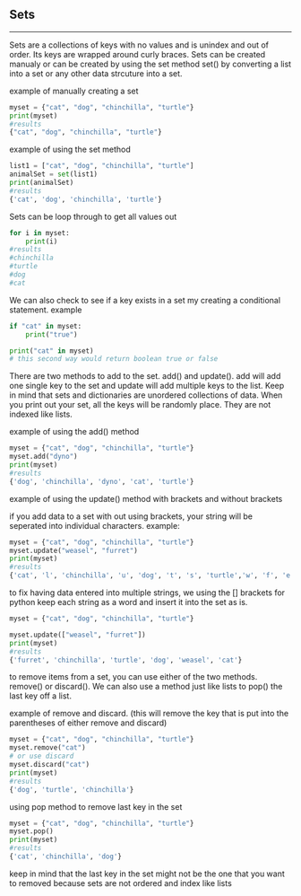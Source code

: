 ## Sets
___

Sets are a collections of keys with no values and is unindex and out of order. Its keys are wrapped around curly braces. Sets can be created manualy or can be created by using the set method set() by converting a list into a set or any other data strcuture into a set. 

example of manually creating a set
```python
myset = {"cat", "dog", "chinchilla", "turtle"}
print(myset)
#results
{"cat", "dog", "chinchilla", "turtle"}
```

example of using the set method

```python
list1 = ["cat", "dog", "chinchilla", "turtle"]
animalSet = set(list1)
print(animalSet)
#results
{'cat', 'dog', 'chinchilla', 'turtle'}
```

Sets can be loop through to get all values out
```python
for i in myset:
    print(i)
#results
#chinchilla
#turtle
#dog
#cat

```
We can also check to see if a key exists in a set my creating a conditional statement.
example
```python
if "cat" in myset:
    print("true")

print("cat" in myset)
# this second way would return boolean true or false
```

There are two methods to add to the set. add() and update(). add will add one single key to the set and update will add multiple keys to the list. Keep in mind that sets and dictionaries are unordered collections of data. When you print out your set, all the keys will be randomly place. They are not indexed like lists.

example of using the add() method
```python
myset = {"cat", "dog", "chinchilla", "turtle"}
myset.add("dyno")
print(myset)
#results
{'dog', 'chinchilla', 'dyno', 'cat', 'turtle'}
```

example of using the update() method with brackets and without brackets

if you add data to a set with out using brackets, your string will be seperated into individual characters.
example:
```python
myset = {"cat", "dog", "chinchilla", "turtle"}
myset.update("weasel", "furret")
print(myset)
#results
{'cat', 'l', 'chinchilla', 'u', 'dog', 't', 's', 'turtle','w', 'f', 'e', 'a', 'r'}
```

to fix having data entered into multiple strings, we using the [] brackets for python keep each string as a word and insert it into the set as is.

```python
myset = {"cat", "dog", "chinchilla", "turtle"}

myset.update(["weasel", "furret"])
print(myset)
#results
{'furret', 'chinchilla', 'turtle', 'dog', 'weasel', 'cat'}
```

to remove items from a set, you can use either of the two methods. remove() or discard(). We can also use a method just like lists to pop() the last key off a list.

example of remove and discard. (this will remove the key that is put into the parentheses of either remove and discard)

```python
myset = {"cat", "dog", "chinchilla", "turtle"}
myset.remove("cat")
# or use discard
myset.discard("cat")
print(myset)
#results
{'dog', 'turtle', 'chinchilla'}
```

using pop method to remove last key in the set
```python
myset = {"cat", "dog", "chinchilla", "turtle"}
myset.pop()
print(myset)
#results
{'cat', 'chinchilla', 'dog'}
```

keep in mind that the last key in the set might not be the one that you want to removed because sets are not ordered and index like lists
